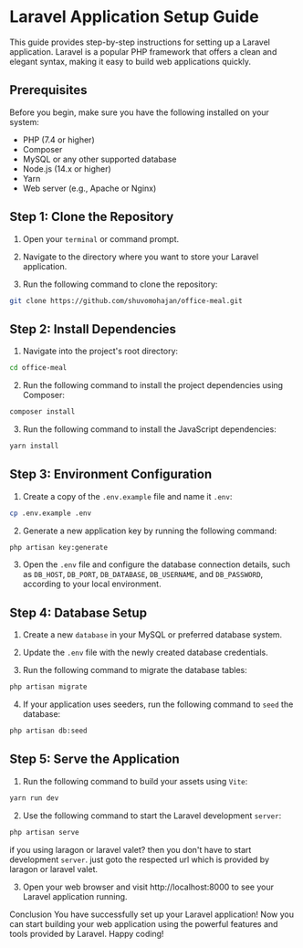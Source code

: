 # Laravel Application Setup Guide

This guide provides step-by-step instructions for setting up a Laravel application. Laravel is a popular PHP framework that offers a clean and elegant syntax, making it easy to build web applications quickly.

## Prerequisites

Before you begin, make sure you have the following installed on your system:

- PHP (7.4 or higher)
- Composer
- MySQL or any other supported database
- Node.js (14.x or higher)
- Yarn
- Web server (e.g., Apache or Nginx)

## Step 1: Clone the Repository

1. Open your `terminal` or command prompt.

2. Navigate to the directory where you want to store your Laravel application.

3. Run the following command to clone the repository:

```bash
git clone https://github.com/shuvomohajan/office-meal.git
```

## Step 2: Install Dependencies

1. Navigate into the project's root directory:

```bash
cd office-meal
```

2. Run the following command to install the project dependencies using Composer:

```bash
composer install
```

3. Run the following command to install the JavaScript dependencies:

```bash
yarn install
```

## Step 3: Environment Configuration

1. Create a copy of the `.env.example` file and name it `.env`:

```bash
cp .env.example .env
```

2. Generate a new application key by running the following command:

```bash
php artisan key:generate
```

3. Open the `.env` file and configure the database connection details, such as `DB_HOST`, `DB_PORT`, `DB_DATABASE`, `DB_USERNAME`, and `DB_PASSWORD`, according to your local environment.

## Step 4: Database Setup

1. Create a new `database` in your MySQL or preferred database system.

2. Update the `.env` file with the newly created database credentials.

3. Run the following command to migrate the database tables:

```bash
php artisan migrate
```

4. If your application uses seeders, run the following command to `seed` the database:

```bash
php artisan db:seed
```

## Step 5: Serve the Application

1. Run the following command to build your assets using `Vite`:

```bash
yarn run dev
```

2.  Use the following command to start the Laravel development `server`:

```bash
php artisan serve
```

if you using laragon or laravel valet? then you don't have to start development `server`. just goto the respected url which is provided by laragon or laravel valet.

3. Open your web browser and visit http://localhost:8000 to see your Laravel application running.

Conclusion
You have successfully set up your Laravel application! Now you can start building your web application using the powerful features and tools provided by Laravel. Happy coding!
